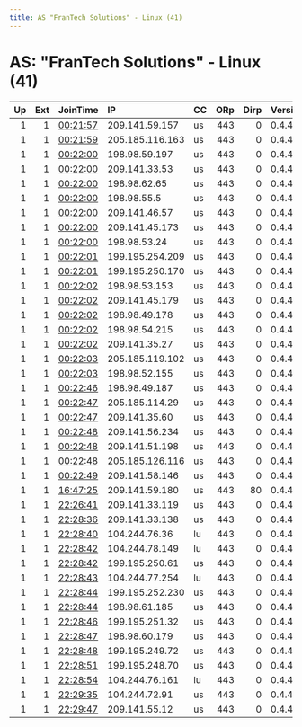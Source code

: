```yaml
---
title: AS "FranTech Solutions" - Linux (41)
---
```


# AS: "FranTech Solutions" - Linux (41)

|   Up |   Ext | JoinTime                                                                                            | IP              | CC   |   ORp |   Dirp | Version   | Contact                   | Nickname         |   eFamMembers |
|-----:|------:|:----------------------------------------------------------------------------------------------------|:----------------|:-----|------:|-------:|:----------|:--------------------------|:-----------------|--------------:|
|    1 |     1 | [00:21:57](https://metrics.torproject.org/rs.html#details/304EC867A6AE14D6D11220800EA6F5CD4E1055CE) | 209.141.59.157  | us   |   443 |      0 | 0.4.4.6   | oxds at protonmail dot    | exit08           |            43 |
|    1 |     1 | [00:21:59](https://metrics.torproject.org/rs.html#details/4BB1CC6288A8CBC0DB420137129FFC70C917EA2A) | 205.185.116.163 | us   |   443 |      0 | 0.4.4.6   | oxds at protonmail dot    | exit20           |            43 |
|    1 |     1 | [00:22:00](https://metrics.torproject.org/rs.html#details/112CBC681A36D01841E7F95641106158E3F76F2F) | 198.98.59.197   | us   |   443 |      0 | 0.4.4.6   | oxds at protonmail dot    | exit03           |            43 |
|    1 |     1 | [00:22:00](https://metrics.torproject.org/rs.html#details/422230BC53364DFF7DF5C30E0127527A2142FAF0) | 209.141.33.53   | us   |   443 |      0 | 0.4.4.6   | oxds at protonmail dot    | exit06           |            43 |
|    1 |     1 | [00:22:00](https://metrics.torproject.org/rs.html#details/51E3ADBE3AEA99224283F84CB28D50A9150B8223) | 198.98.62.65    | us   |   443 |      0 | 0.4.4.6   | oxds at protonmail dot    | exit16           |            43 |
|    1 |     1 | [00:22:00](https://metrics.torproject.org/rs.html#details/82286B6BEA243946A9869D95B4F555A935F208E3) | 198.98.55.5     | us   |   443 |      0 | 0.4.4.6   | oxds at protonmail dot    | exit13           |            43 |
|    1 |     1 | [00:22:00](https://metrics.torproject.org/rs.html#details/946F4341A6592C72D4550A05AFFE83A372E36E2C) | 209.141.46.57   | us   |   443 |      0 | 0.4.4.6   | oxds at protonmail dot    | exit07           |            43 |
|    1 |     1 | [00:22:00](https://metrics.torproject.org/rs.html#details/B518F4AF5B3EFCA1F145BDBAC068686E8BAE6FD1) | 209.141.45.173  | us   |   443 |      0 | 0.4.4.6   | oxds at protonmail dot    | exit04           |            43 |
|    1 |     1 | [00:22:00](https://metrics.torproject.org/rs.html#details/CEC255B3672186E954ABE0BA2C970A04FA93D69A) | 198.98.53.24    | us   |   443 |      0 | 0.4.4.6   | oxds at protonmail dot    | exit18           |            43 |
|    1 |     1 | [00:22:01](https://metrics.torproject.org/rs.html#details/31265E2638F2382A75A76175995EC8E37962A3E3) | 199.195.254.209 | us   |   443 |      0 | 0.4.4.6   | oxds at protonmail dot    | exit17           |            43 |
|    1 |     1 | [00:22:01](https://metrics.torproject.org/rs.html#details/937B1F8491D27BD0ECDA21DCEFB01E7CFFDA3F76) | 199.195.250.170 | us   |   443 |      0 | 0.4.4.6   | oxds at protonmail dot    | exit05           |            43 |
|    1 |     1 | [00:22:02](https://metrics.torproject.org/rs.html#details/0E7C7B8519D87A904222E4C48C9D9C25D002D3AB) | 198.98.53.153   | us   |   443 |      0 | 0.4.4.6   | oxds at protonmail dot    | exit15           |            43 |
|    1 |     1 | [00:22:02](https://metrics.torproject.org/rs.html#details/1A55DDBB769D1E565472E536A60DC2CA7402E47A) | 209.141.45.179  | us   |   443 |      0 | 0.4.4.6   | oxds at protonmail dot    | exit11           |            43 |
|    1 |     1 | [00:22:02](https://metrics.torproject.org/rs.html#details/7871105F981D6B8E0A35DEA3EE91C3F56D03A3A7) | 198.98.49.178   | us   |   443 |      0 | 0.4.4.6   | oxds at protonmail dot    | exit14           |            43 |
|    1 |     1 | [00:22:02](https://metrics.torproject.org/rs.html#details/78B8F706BEA8414FF0006F27F6061A6D7FB9A99E) | 198.98.54.215   | us   |   443 |      0 | 0.4.4.6   | oxds at protonmail dot    | exit19           |            43 |
|    1 |     1 | [00:22:02](https://metrics.torproject.org/rs.html#details/B246722540246574FF3D934A46803D313E672279) | 209.141.35.27   | us   |   443 |      0 | 0.4.4.6   | oxds at protonmail dot    | exit10           |            43 |
|    1 |     1 | [00:22:03](https://metrics.torproject.org/rs.html#details/3122D5058DDD0FA466D8899B17A5D7F1E3723DDB) | 205.185.119.102 | us   |   443 |      0 | 0.4.4.6   | oxds at protonmail dot    | exit09           |            43 |
|    1 |     1 | [00:22:03](https://metrics.torproject.org/rs.html#details/45746E17E456968FFA96C21ECDE1934583A876FD) | 198.98.52.155   | us   |   443 |      0 | 0.4.4.6   | oxds at protonmail dot    | exit12           |            43 |
|    1 |     1 | [00:22:46](https://metrics.torproject.org/rs.html#details/B2CCF4F882EDD9E0B8E7ADA30B9977DE62638655) | 198.98.49.187   | us   |   443 |      0 | 0.4.4.6   | oxds at protonmail dot    | exit22           |            43 |
|    1 |     1 | [00:22:47](https://metrics.torproject.org/rs.html#details/76947F9E6B24E4C1E4AFC9F9BBA515197ABCE954) | 205.185.114.29  | us   |   443 |      0 | 0.4.4.6   | oxds at protonmail dot    | exit21           |            43 |
|    1 |     1 | [00:22:47](https://metrics.torproject.org/rs.html#details/AC952F07F03102F09ECB5A8F711872DF71FF6E47) | 209.141.35.60   | us   |   443 |      0 | 0.4.4.6   | oxds at protonmail dot    | exit23           |            43 |
|    1 |     1 | [00:22:48](https://metrics.torproject.org/rs.html#details/4C4DEB05C98F0D5CCAE3D4ACD99FD8F42FC5CF1D) | 209.141.56.234  | us   |   443 |      0 | 0.4.4.6   | oxds at protonmail dot    | exit26           |            43 |
|    1 |     1 | [00:22:48](https://metrics.torproject.org/rs.html#details/4FDC837CB4977A0F9A6BC4D7ACE208F38473892C) | 209.141.51.198  | us   |   443 |      0 | 0.4.4.6   | oxds at protonmail dot    | exit24           |            43 |
|    1 |     1 | [00:22:48](https://metrics.torproject.org/rs.html#details/5DF6F30EBBA43559457C703A396B3417A88C92F3) | 205.185.126.116 | us   |   443 |      0 | 0.4.4.6   | oxds at protonmail dot    | exit25           |            43 |
|    1 |     1 | [00:22:49](https://metrics.torproject.org/rs.html#details/89637E6D231A54CBFC18F03DDB90BAC5D8473F5A) | 209.141.58.146  | us   |   443 |      0 | 0.4.4.6   | oxds at protonmail dot    | exit36           |            43 |
|    1 |     1 | [16:47:25](https://metrics.torproject.org/rs.html#details/AE5B9D83AD2D7B5C10604E457ACC5E2DD9A6D81E) | 209.141.59.180  | us   |   443 |     80 | 0.4.4.6   | freeisnotfree@protonmail. | freedomisnotfree |             1 |
|    1 |     1 | [22:26:41](https://metrics.torproject.org/rs.html#details/8BEA3940F53BA8FEAFDAB74E86238158D42532E8) | 209.141.33.119  | us   |   443 |      0 | 0.4.4.6   | oxds at protonmail dot    | exit37           |            43 |
|    1 |     1 | [22:28:36](https://metrics.torproject.org/rs.html#details/AF6EF2373F5577C4AD3C97BC96ECB5AED1CCCA75) | 209.141.33.138  | us   |   443 |      0 | 0.4.4.6   | oxds at protonmail dot    | exit39           |            43 |
|    1 |     1 | [22:28:40](https://metrics.torproject.org/rs.html#details/EA2A68377C11DD198F4507601092ED290E5F30E4) | 104.244.76.36   | lu   |   443 |      0 | 0.4.4.6   | oxds at protonmail dot    | exit28           |            43 |
|    1 |     1 | [22:28:42](https://metrics.torproject.org/rs.html#details/4437569D60B3E19CCE995FA0C1413C6C05CBA683) | 104.244.78.149  | lu   |   443 |      0 | 0.4.4.6   | oxds at protonmail dot    | exit30           |            43 |
|    1 |     1 | [22:28:42](https://metrics.torproject.org/rs.html#details/5119032E4F9A4ACA8B54E80C2A31A0B6D2FE6B30) | 199.195.250.61  | us   |   443 |      0 | 0.4.4.6   | oxds at protonmail dot    | exit42           |            43 |
|    1 |     1 | [22:28:43](https://metrics.torproject.org/rs.html#details/AFA22025C060FA35A4E19D9A3438F38A4944A198) | 104.244.77.254  | lu   |   443 |      0 | 0.4.4.6   | oxds at protonmail dot    | exit32           |            43 |
|    1 |     1 | [22:28:44](https://metrics.torproject.org/rs.html#details/AB54885AC79D07B84F4CE13A655D6CCA7E3B8AB2) | 199.195.252.230 | us   |   443 |      0 | 0.4.4.6   | oxds at protonmail dot    | exit40           |            43 |
|    1 |     1 | [22:28:44](https://metrics.torproject.org/rs.html#details/B87FF77D3A6FA526644A84A33859A890298653BA) | 198.98.61.185   | us   |   443 |      0 | 0.4.4.6   | oxds at protonmail dot    | exit41           |            43 |
|    1 |     1 | [22:28:46](https://metrics.torproject.org/rs.html#details/386C2E418C23299C995AB813662E8086CB70012A) | 199.195.251.32  | us   |   443 |      0 | 0.4.4.6   | oxds at protonmail dot    | exit43           |            43 |
|    1 |     1 | [22:28:47](https://metrics.torproject.org/rs.html#details/A54DAFC3E29DC66045F1F5A272AF5A25F679314F) | 198.98.60.179   | us   |   443 |      0 | 0.4.4.6   | oxds at protonmail dot    | exit44           |            43 |
|    1 |     1 | [22:28:48](https://metrics.torproject.org/rs.html#details/B61830537AF3A2B1F432F42120AD448D66D8823A) | 199.195.249.72  | us   |   443 |      0 | 0.4.4.6   | oxds at protonmail dot    | exit45           |            43 |
|    1 |     1 | [22:28:51](https://metrics.torproject.org/rs.html#details/664C7715B491C9FA4F28EA2AF22DA464860668C6) | 199.195.248.70  | us   |   443 |      0 | 0.4.4.6   | oxds at protonmail dot    | exit46           |            43 |
|    1 |     1 | [22:28:54](https://metrics.torproject.org/rs.html#details/548146AEDA671A99B7A2BD1A1C3B789AAE0F1526) | 104.244.76.161  | lu   |   443 |      0 | 0.4.4.6   | oxds at protonmail dot    | exit35           |            43 |
|    1 |     1 | [22:29:35](https://metrics.torproject.org/rs.html#details/1F132C90AC25BD43DC77C946C99E33A5C3178EE0) | 104.244.72.91   | us   |   443 |      0 | 0.4.4.6   | oxds at protonmail dot    | exit33           |            43 |
|    1 |     1 | [22:29:47](https://metrics.torproject.org/rs.html#details/4AD60F57FEC10E562A1B4786A3C138EABA838AAD) | 209.141.55.12   | us   |   443 |      0 | 0.4.4.6   | oxds at protonmail dot    | exit38           |            43 |
